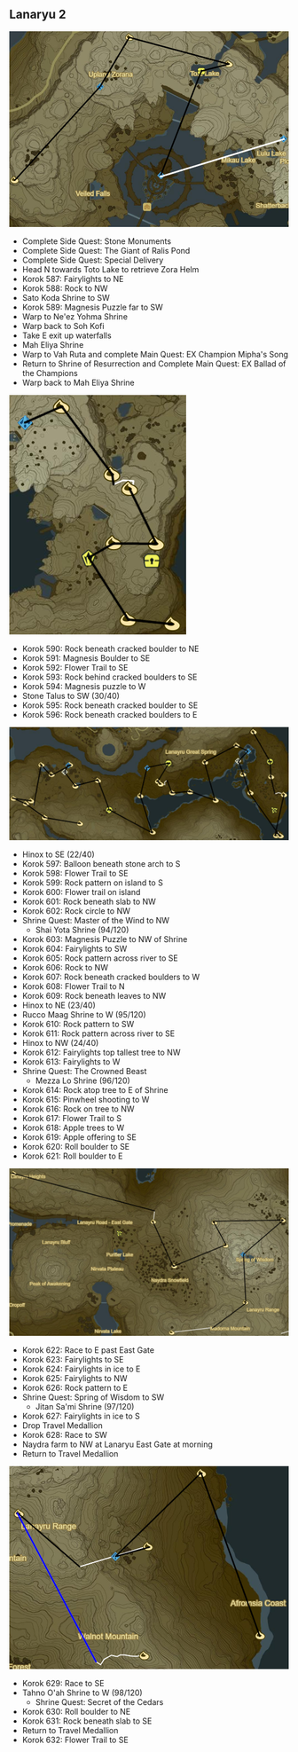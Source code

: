 ## Lanaryu 2

![Lanaryu12](images/Lanaryu12.PNG)

* Complete Side Quest: Stone Monuments
* Complete Side Quest: The Giant of Ralis Pond
* Complete Side Quest: Special Delivery
* Head N towards Toto Lake to retrieve Zora Helm
* Korok 587: Fairylights to NE
* Korok 588: Rock to NW
* Sato Koda Shrine to SW
* Korok 589: Magnesis Puzzle far to SW
* Warp to Ne'ez Yohma Shrine
* Warp back to Soh Kofi
* Take E exit up waterfalls
* Mah Eliya Shrine
* Warp to Vah Ruta and complete Main Quest: EX Champion Mipha's Song
* Return to Shrine of Resurrection and Complete Main Quest: EX Ballad of the Champions
* Warp back to Mah Eliya Shrine

![Lanaryu13](images/Lanaryu13.PNG)

* Korok 590: Rock beneath cracked boulder to NE
* Korok 591: Magnesis Boulder to SE
* Korok 592: Flower Trail to SE
* Korok 593: Rock behind cracked boulders to SE
* Korok 594: Magnesis puzzle to W
* Stone Talus to SW (30/40)
* Korok 595: Rock beneath cracked boulder to SE
* Korok 596: Rock beneath cracked boulders to E

![Lanaryu14](images/Lanaryu14.PNG)

* Hinox to SE (22/40)
* Korok 597: Balloon beneath stone arch to S
* Korok 598: Flower Trail to SE
* Korok 599: Rock pattern on island to S
* Korok 600: Flower trail on island
* Korok 601: Rock beneath slab to NW
* Korok 602: Rock circle to NW
* Shrine Quest: Master of the Wind to NW
  * Shai Yota Shrine (94/120)
* Korok 603: Magnesis Puzzle to NW of Shrine
* Korok 604: Fairylights to SW
* Korok 605: Rock pattern across river to SE
* Korok 606: Rock to NW
* Korok 607: Rock beneath cracked boulders to W
* Korok 608: Flower Trail to N
* Korok 609: Rock beneath leaves to NW
* Hinox to NE (23/40)
* Rucco Maag Shrine to W (95/120)
* Korok 610: Rock pattern to SW
* Korok 611: Rock pattern across river to SE
* Hinox to NW (24/40)
* Korok 612: Fairylights top tallest tree to NW
* Korok 613: Fairylights to W
* Shrine Quest: The Crowned Beast
  * Mezza Lo Shrine (96/120)
* Korok 614: Rock atop tree to E of Shrine
* Korok 615: Pinwheel shooting to W
* Korok 616: Rock on tree to NW
* Korok 617: Flower Trail to S
* Korok 618: Apple trees to W
* Korok 619: Apple offering to SE
* Korok 620: Roll boulder to SE
* Korok 621: Roll boulder to E

![Lanaryu15](images/Lanaryu15.PNG)

* Korok 622: Race to E past East Gate
* Korok 623: Fairylights to SE
* Korok 624: Fairylights in ice to E
* Korok 625: Fairylights to NW
* Korok 626: Rock pattern to E
* Shrine Quest: Spring of Wisdom to SW
  * Jitan Sa'mi Shrine (97/120)
* Korok 627: Fairylights in ice to S
* Drop Travel Medallion
* Korok 628: Race to SW
* Naydra farm to NW at Lanaryu East Gate at morning
* Return to Travel Medallion

![Lanaryu16](images/Lanaryu16.PNG)

* Korok 629: Race to SE
* Tahno O'ah Shrine to W (98/120)
  * Shrine Quest: Secret of the Cedars
* Korok 630: Roll boulder to NE
* Korok 631: Rock beneath slab to SE
* Return to Travel Medallion
* Korok 632: Flower Trail to SE
